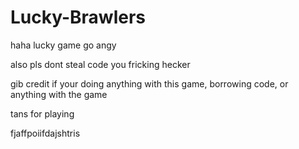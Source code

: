 # Lucky-Brawlers
haha lucky game go angy

also pls dont steal code you fricking hecker

gib credit if your doing anything with this game, borrowing code, or anything with the game

tans for playing


fjaffpoiifdajshtris